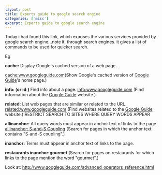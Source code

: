 ```yaml
---
layout: post
title: Experts guide to google search engine
categories: ['misc']
excerpt: Experts guide to google search engine
---
```

Today i had found this link, which exposes the various services provided by google search engine...note it, through search engines. it gives a list of commands to be used for quicker search.

Eg:

<b>cache:</b>  Display Google's cached version of a web page.

<a href="http://www.google.com/search?q=cache:www.googleguide.com" target="_blank">cache:www.googleguide.com</a>(Show Google's cached version of <a href="http://www.googleguide.com/"> Google Guide</a>'s home page.)

<b>info: (or id:)</b>  Find info about a page.   <a href="http://www.google.com/search?q=info:www.googleguide.com" target="_blank">info:www.googleguide.com</a>
(Find information about the <a href="http://www.googleguide.com/">Google Guide</a> website.)

<b>related:</b>   List web pages that are similar or related to the URL.   <a href="http://www.google.com/search?q=related:www.googleguide.com" target="_blank">related:www.googleguide.com </a> (Find websites related to the <a href="http://www.googleguide.com/">Google Guide</a> website.) RESTRICT SEARCH TO SITES WHERE QUERY WORDS APPEAR

<b>allinanchor:</b>   All query words must appear in anchor text of links to the page.   <a href="http://www.google.com/search?q=allinanchor:+S-and-S+Coupling" target="_blank"> allinanchor: S-and-S Coupling</a> (Search for pages in which the anchor text contains "S-and-S coupling".)

<b>inanchor:</b>   Terms must appear in anchor text of links to the page.

<b>restaurants inanchor:gourmet</b> (Search for pages on restaurants for which links to the page mention the word "gourmet".)

Look at: <a href="http://www.googleguide.com/advanced_operators_reference.html">http://www.googleguide.com/advanced_operators_reference.html</a>

